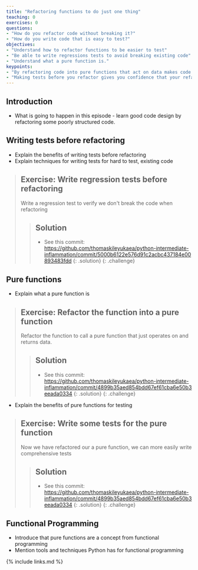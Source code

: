 ```yaml
---
title: "Refactoring functions to do just one thing"
teaching: 0
exercises: 0
questions:
- "How do you refactor code without breaking it?"
- "How do you write code that is easy to test?"
objectives:
- "Understand how to refactor functions to be easier to test"
- "Be able to write regressions tests to avoid breaking existing code"
- "Understand what a pure function is."
keypoints:
- "By refactoring code into pure functions that act on data makes code easier to test."
- "Making tests before you refactor gives you confidence that your refactoring hasn't broken anything"
---
```


## Introduction

* What is going to happen in this episode - learn good code design by refactoring some poorly
  structured code.

## Writing tests before refactoring

* Explain the benefits of writing tests before refactoring
* Explain techniques for writing tests for hard to test, existing code

> ## Exercise: Write regression tests before refactoring
> Write a regression test to verify we don't break the code when refactoring
>> ## Solution
>> * See this commit: https://github.com/thomaskileyukaea/python-intermediate-inflammation/commit/5000b6122e576d91c2acbc437184e00893483fdd
> {: .solution}
{: .challenge}

## Pure functions

* Explain what a pure function is

> ## Exercise: Refactor the function into a pure function
> Refactor the function to call a pure function that just operates on and returns data.
>> ## Solution
>> * See this commit: https://github.com/thomaskileyukaea/python-intermediate-inflammation/commit/4899b35aed854bdd67ef61cba6e50b3eeada0334
> {: .solution}
{: .challenge}

* Explain the benefits of pure functions for testing

> ## Exercise: Write some tests for the pure function
> Now we have refactored our a pure function, we can more easily write comprehensive tests
>> ## Solution
>> * See this commit: https://github.com/thomaskileyukaea/python-intermediate-inflammation/commit/4899b35aed854bdd67ef61cba6e50b3eeada0334
> {: .solution}
{: .challenge}

## Functional Programming

* Introduce that pure functions are a concept from functional programming
* Mention tools and techniques Python has for functional programming

{% include links.md %}
